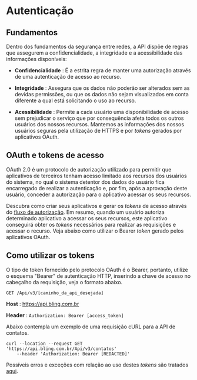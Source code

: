 # Autenticação

## Fundamentos

Dentro dos fundamentos da segurança entre redes, a API dispõe de regras que assegurem a confidencialidade, a integridade e a acessibilidade das informações disponíveis:

  * **Confidencialidade** : É a estrita regra de manter uma autorização através de uma autenticação de acesso ao recurso.

  * **Integridade** : Assegura que os dados não poderão ser alterados sem as devidas permissões, ou que os dados não sejam visualizados em conta diferente a qual está solicitando o uso ao recurso.

  * **Acessibilidade** : Permite a cada usuário uma disponibilidade de acesso sem prejudicar o serviço que por consequência afeta todos os outros usuários dos nossos recursos. Mantemos as informações dos nossos usuários seguras pela utilização de HTTPS e por _tokens_ gerados por aplicativos OAuth.

## OAuth e tokens de acesso

OAuth 2.0 é um protocolo de autorização utilizado para permitir que aplicativos de terceiros tenham acesso limitado aos recursos dos usuários do sistema, no qual o sistema detentor dos dados do usuário fica encarregado de realizar a autenticação e, por fim, após a aprovação deste usuário, conceder a autorização para o aplicativo acessar os seus recursos.

Descubra como criar seus aplicativos e gerar os _tokens_ de acesso através do [fluxo de autorização](<https://developer.bling.com.br/aplicativos#fluxo-de-autoriza%C3%A7%C3%A3o>). Em resumo, quando um usuário autoriza determinado aplicativo a acessar os seus recursos, este aplicativo conseguirá obter os _tokens_ necessários para realizar as requisições e acessar o recurso. Veja abaixo como utilizar o Bearer _token_ gerado pelos aplicativos OAuth.

## Como utilizar os tokens

O tipo de token fornecido pelo protocolo OAuth é o Bearer, portanto, utilize o esquema "Bearer" de autenticação HTTP, inserindo a chave de acesso no cabeçalho da requisição, veja o formato abaixo.

`GET /Api/v3/[caminho_da_api_desejada]`

**Host** : <https://api.bling.com.br>

**Header** : `Authorization: Bearer [access_token]`

Abaixo contempla um exemplo de uma requisição cURL para a API de contatos.

    curl --location --request GET 'https://api.bling.com.br/Api/v3/contatos'
    	--header 'Authorization: Bearer [REDACTED]'

Possíveis erros e exceções com relação ao uso destes _tokens_ são tratados [aqui](<https://developer.bling.com.br/aplicativos#token-expirou>).
